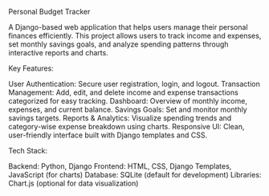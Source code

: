 Personal Budget Tracker

A Django-based web application that helps users manage their personal finances efficiently. This project allows users to track income and expenses, set monthly savings goals, and analyze spending patterns through interactive reports and charts.

Key Features:

User Authentication: Secure user registration, login, and logout.
Transaction Management: Add, edit, and delete income and expense transactions categorized for easy tracking.
Dashboard: Overview of monthly income, expenses, and current balance.
Savings Goals: Set and monitor monthly savings targets.
Reports & Analytics: Visualize spending trends and category-wise expense breakdown using charts.
Responsive UI: Clean, user-friendly interface built with Django templates and CSS.

Tech Stack:

Backend: Python, Django
Frontend: HTML, CSS, Django Templates, JavaScript (for charts)
Database: SQLite (default for development)
Libraries: Chart.js (optional for data visualization)
